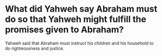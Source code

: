 # What did Yahweh say Abraham must do so that Yahweh might fulfill the promises given to Abraham?

Yahweh said that Abraham must instruct his children and his household to do righteousness and justice.
